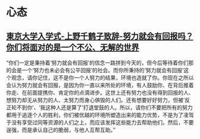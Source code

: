 # 心态

## [東京大学入学式-上野千鹤子致辞-努力就会有回报吗？你们将面对的是一个不公、无解的世界](https://www.bilibili.com/video/BV1T7411f7xu/?spm_id_from=333.999.0.0&vd_source=0f3bf62c50d57c4a7d85b89b4d2633e0)

“你们一定是秉持着‘努力就会有回报’的信念一路拼到今天的，但今后等待着你们那的会是一个‘努力也未必会有公平回报’的社会。而你所秉持的‘努力就会有回报’这个观念，请你记住，这不是你一个人努力的结果，环境也造就了你。你现在之所以会认为努力就会有回报，是因为你一直以来所处的环境，有人鼓励你、在背后推着你走、在前面提携你、肯定你的点滴进步。这世上还有努力也没有得到回报的人、想努力却无从努力的人、太努力而身心俱毁的人们。还有想要好好努力，但被‘反正轮不到你’、‘我这种人还是算了’打退堂鼓的人。所以，请你们不要把所有的努力都用于追逐个人的胜利，你们被优越的环境所塑造出来的能力优势，不是为了凌驾于没有享受过同等资源的人们之上，而应该发挥这些能力去帮助他们。然后，不要逞强，而是承认自己的脆弱，与他人互帮互助。”